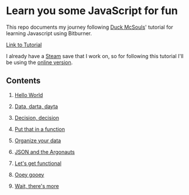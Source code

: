 # Learn you some JavaScript for fun

This repo documents my journey following [Duck McSouls](https://github.com/quacksouls)' tutorial for learning Javascript using Bitburner.

[Link to Tutorial](https://quacksouls.github.io/lyf)

I already have a [Steam](https://store.steampowered.com/app/1812820/Bitburner/) save that I work on, so for following this tutorial I'll be using the [online version](https://bitburner-official.github.io/).

## Contents

1. [Hello World](/01%20Hello%20World/Hello%20World.md)

2. [Data, darta, dayta](/02%20Data,%20darta,%20dayta/)

3. [Decision, decision](/03%20Decision,%20decision/)

4. [Put that in a function](/04%20Put%20that%20in%20a%20function/)

5. [Organize your data](/05%20Organize%20your%20data/)

6. [JSON and the Argonauts](/06%20JSON%20and%20the%20Argonauts/)

7. [Let's get functional](/07%20Let's%20get%20functional/)

8. [Ooey gooey](/08%20Ooey%20gooey/)

9. [Wait, there's more](/09%20Wait,%20there's%20more/Wait,%20there's%20more.md)
